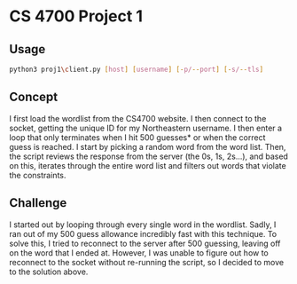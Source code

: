 # CS 4700 Project 1

## Usage

```bash
python3 proj1\client.py [host] [username] [-p/--port] [-s/--tls]
```

## Concept
I first load the wordlist from the CS4700 website. I then connect to the socket, getting the unique ID for my Northeastern username. I then enter a loop that only terminates when I hit 500 guesses* or when the correct guess is reached. I start by picking a random word from the word list. Then, the script reviews the response from the server (the 0s, 1s, 2s...), and based on this, iterates through the entire word list and filters out words that violate the constraints.


## Challenge
I started out by looping through every single word in the wordlist. Sadly, I ran out of my 500 guess allowance incredibly fast with this technique. To solve this, I tried to reconnect to the server after 500 guessing, leaving off on the word that I ended at. However, I was unable to figure out how to reconnect to the socket without re-running the script, so I decided to move to the solution above.
